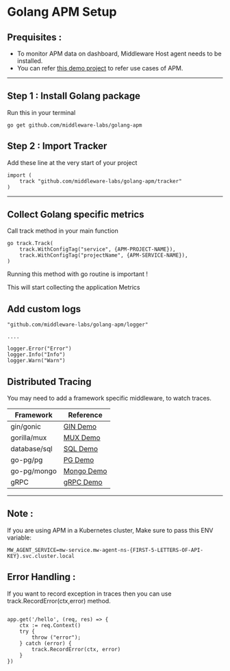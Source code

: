 # Golang APM Setup

## Prequisites :

* To monitor APM data on dashboard, Middleware Host agent needs to be installed.
* You can refer [this demo project](https://github.com/middleware-labs/demo-apm/tree/master/golang) to refer use cases of APM.

--------------------

## Step 1 : Install Golang package

Run this in your terminal
```
go get github.com/middleware-labs/golang-apm
```

## Step 2 : Import Tracker

Add these line at the very start of your project

```
import (
    track "github.com/middleware-labs/golang-apm/tracker"
)
```
---------------------

## Collect Golang specific metrics

Call track method in your main function
```
go track.Track(
    track.WithConfigTag("service", {APM-PROJECT-NAME}),
    track.WithConfigTag("projectName", {APM-SERVICE-NAME}),
)
```
Running this method with go routine is important !

This will start collecting the application Metrics

## Add custom logs

```
"github.com/middleware-labs/golang-apm/logger"

....

logger.Error("Error")
logger.Info("Info")
logger.Warn("Warn")
```

## Distributed Tracing

You may need to add a framework specific middleware, to watch traces.

|Framework  |   Reference   |
|------             |    ---------  |
|gin/gonic          |   [GIN Demo](https://github.com/middleware-labs/demo-apm/tree/master/golang/features/trace/gin)   |
|gorilla/mux        |   [MUX Demo](https://github.com/middleware-labs/demo-apm/tree/master/golang/features/trace/mux)  |
|database/sql       |   [SQL Demo](https://github.com/middleware-labs/demo-apm/tree/master/golang/features/trace/sql)  |
|go-pg/pg           |   [PG Demo](https://github.com/middleware-labs/demo-apm/tree/master/golang/features/trace/pg)  |
|go-pg/mongo        |   [Mongo Demo](https://github.com/middleware-labs/demo-apm/tree/master/golang/features/trace/mongo)  |
|gRPC               |   [gRPC Demo](https://github.com/middleware-labs/demo-apm/tree/master/golang/features/trace/grpc)  |

---------------

## Note :

If you are using APM in a Kubernetes cluster, Make sure to pass this ENV variable:

```
MW_AGENT_SERVICE=mw-service.mw-agent-ns-{FIRST-5-LETTERS-OF-API-KEY}.svc.cluster.local
```

## Error Handling :

If you want to record exception in traces then you can use track.RecordError(ctx,error) method.

```golang

app.get('/hello', (req, res) => {
    ctx := req.Context()
    try {
        throw ("error");
    } catch (error) {
        track.RecordError(ctx, error)
    }
})

```
